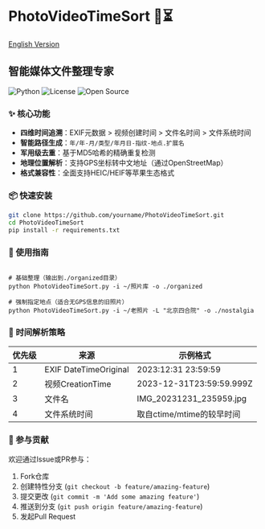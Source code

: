 # PhotoVideoTimeSort 📸⏳
[English Version](#english-version)

## 智能媒体文件整理专家

![Python](https://img.shields.io/badge/Python-3.8+-blue)
![License](https://img.shields.io/badge/License-MIT-green)
![Open Source](https://img.shields.io/badge/Open%20Source-✓-success)

### ✨ 核心功能
- **四维时间追溯**：EXIF元数据 > 视频创建时间 > 文件名时间 > 文件系统时间
- **智能路径生成**：`年/年-月/类型/年月日-指纹-地点.扩展名`
- **军用级去重**：基于MD5哈希的精确重复检测
- **地理位置解析**：支持GPS坐标转中文地址（通过OpenStreetMap）
- **格式兼容性**：全面支持HEIC/HEIF等苹果生态格式

### 📦 快速安装
```bash
git clone https://github.com/yourname/PhotoVideoTimeSort.git
cd PhotoVideoTimeSort
pip install -r requirements.txt
```

### 🚀 使用指南

```

# 基础整理（输出到./organized目录）
python PhotoVideoTimeSort.py -i ~/照片库 -o ./organized

# 强制指定地点（适合无GPS信息的旧照片）
python PhotoVideoTimeSort.py -i ~/老照片 -L "北京四合院" -o ./nostalgia
```


### 🧠 时间解析策略

| 优先级 | 来源                  | 示例格式                  |
| ------ | --------------------- | ------------------------- |
| 1      | EXIF DateTimeOriginal | 2023:12:31 23:59:59       |
| 2      | 视频CreationTime      | 2023-12-31T23:59:59.999Z  |
| 3      | 文件名                | IMG_20231231_235959.jpg   |
| 4      | 文件系统时间          | 取自ctime/mtime的较早时间 |

### 🤝 参与贡献

欢迎通过Issue或PR参与：

1. Fork仓库
2. 创建特性分支 (`git checkout -b feature/amazing-feature`)
3. 提交更改 (`git commit -m 'Add some amazing feature'`)
4. 推送到分支 (`git push origin feature/amazing-feature`)
5. 发起Pull Request
